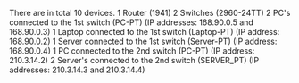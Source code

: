 There are in total 10 devices.
1 Router (1941)
2 Switches (2960-24TT)
2 PC's connected to the 1st switch (PC-PT) (IP addresses: 168.90.0.5 and 168.90.0.3)
1 Laptop connected to the 1st switch (Laptop-PT) (IP address: 168.90.0.2)
1 Server connected to the 1st switch (Server-PT) (IP address: 168.90.0.4)
1 PC connected to the 2nd switch (PC-PT) (IP address: 210.3.14.2)
2 Server's connected to the 2nd switch (SERVER_PT) (IP addresses: 210.3.14.3 and 210.3.14.4)
